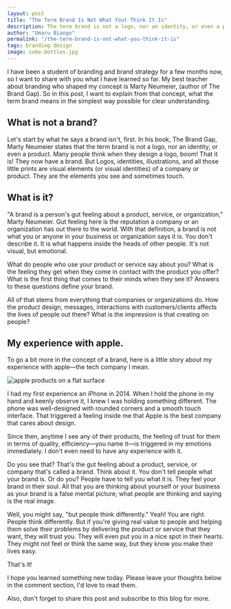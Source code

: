 ```yaml
---
layout: post
title: "The Term Brand Is Not What Yout Think It Is"
description: The term brand is not a logo, nor an identity, or even a product. It's not any of these things that you hear people say it is.
author: "Umaru Biango"
permalink: "/the-term-brand-is-not-what-you-think-it-is"
tags: branding design
image: coke-bottles.jpg
---
```


I have been a student of branding and brand strategy for a few months now, so I want to share with you what I have learned so far. My best teacher about branding who shaped my concept is Marty Neumeier, (author of The Brand Gap). So in this post, I want to explain from that concept, what the term brand means in the simplest way possible for clear understanding.

## What is not a brand?

Let's start by what he says a brand isn't, first. In his book, The Brand Gap, Marty Neumeier states that the term brand is not a logo, nor an identity, or even a product. 
Many people think when they design a logo, boom! That it is! They now have a brand. But Logos, identities, illustrations, and all those little prints are visual elements (or visual identities) of a company or product. They are the elements you see and sometimes touch.

## What is it?

"A brand is a person's gut feeling about a product, service, or organization," Marty Neumeier. Gut feeling here is the reputation a company or an organization has out there to the world. With that definition, a brand is not what you or anyone in your business or organization says it is. You don't describe it. It is what happens inside the heads of other people. It's not visual, but emotional.

What do people who use your product or service say about you? What is the feeling they get when they come in contact with the product you offer? What is the first thing that comes to their minds when they see it? Answers to these questions define your brand. 

All of that stems from everything that companies or organizations do. How the product design, messages, interactions with customers/clients affects the lives of people out there? What is the impression is that creating on people? 

## My experience with apple.

To go a bit more in the concept of a brand, here is a little story about my experience with apple—the tech company I mean.

![apple products on a flat surface](https://github.com/SUBiango/blog/blob/gh-pages/assets/img/apple-tab-and-phone.jpg?raw=true)

I had my first experience an iPhone in 2014. When I hold the phone in my hand and keenly observe it, I knew I was holding something different. The phone was well-designed with rounded corners and a smooth touch interface. That triggered a feeling inside me that Apple is the best company that cares about design.

Since then, anytime I see any of their products, the feeling of trust for them in terms of quality, efficiency—you name it—is triggered in my emotions immediately. I don't even need to have any experience with it. 

Do you see that? That's the gut feeling about a product, service, or company that's called a brand. Think about it. You don't tell people what your brand is. Or do you? People have to tell you what it is. They feel your brand in their soul. All that you are thinking about yourself or your business as your brand is a false mental picture; what people are thinking and saying is the real image.

Well, you might say, "but people think differently." Yeah! You are right. People think differently. But if you're giving real value to people and helping them solve their problems by delivering the product or service that they want, they will trust you. They will even put you in a nice spot in their hearts. They might not feel or think the same way, but they know you make their lives easy.

That's it! 

I hope you learned something new today. Please leave your thoughts below in the comment section, I'd love to read them.

Also, don't forget to share this post and subscribe to this blog for more.


